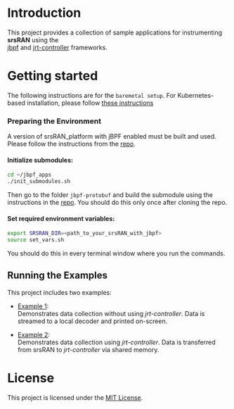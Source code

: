 # Introduction

This project provides a collection of sample applications for instrumenting **srsRAN** using the  
[jbpf](https://github.com/microsoft/jbpf) and [jrt-controller](https://github.com/microsoft/jrt-controller) frameworks.

# Getting started

The following instructions are for the `baremetal setup`.
For Kubernetes-based installation, please follow [these instructions](../README.md)

### Preparing the Environment

A version of srsRAN_platform with jBPF enabled must be built and used. Please follow the instructions from the [repo](https://github.com/xfoukas/srsRAN_Project_jbpf). 


#### Initialize submodules:

```bash
cd ~/jbpf_apps
./init_submodules.sh
```

Then go to the folder `jbpf-protobuf` and build the submodule using the instructions in the [repo](https://github.com/microsoft/jbpf-protobuf). 
You should do this only once after cloning the repo.


#### Set required environment variables:

```sh
export SRSRAN_DIR=<path_to_your_srsRAN_with_jbpf>
source set_vars.sh
```

You should do this in every terminal window where you run the commands. 

## Running the Examples

This project includes two examples:

- [Example 1](./example_no_jrtc.md):  
  Demonstrates data collection without using *jrt-controller*. Data is streamed to a local decoder and printed on-screen.

- [Example 2](./example_w_jrtc_baremetal.md):  
  Demonstrates data collection using *jrt-controller*.  Data is transferred from srsRAN to *jrt-controller* via shared memory.
   

# License

This project is licensed under the [MIT License](LICENSE.md).